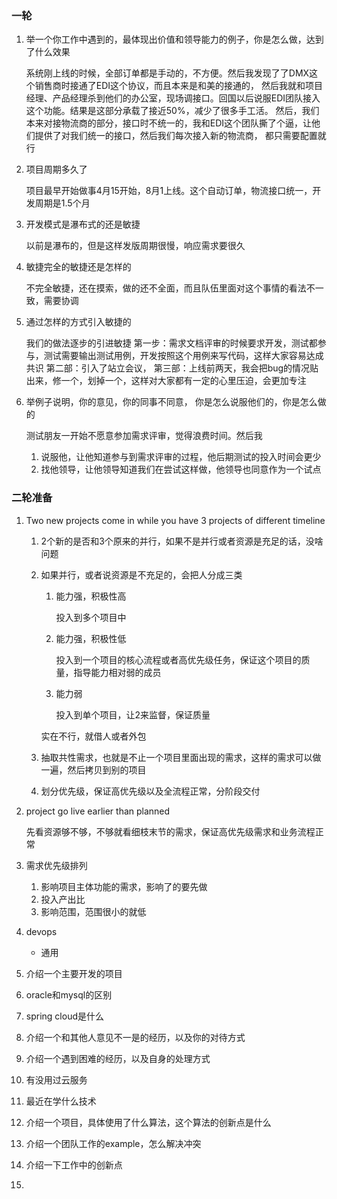 ### 一轮

1. 举一个你工作中遇到的，最体现出价值和领导能力的例子，你是怎么做，达到了什么效果

   系统刚上线的时候，全部订单都是手动的，不方便。然后我发现了了DMX这个销售商时接通了EDI这个协议，而且本来是和美的接通的，
   然后我就和项目经理、产品经理杀到他们的办公室，现场调接口。回国以后说服EDI团队接入这个功能。结果是这部分承载了接近50%，减少了很多手工活。
   然后，我们本来对接物流商的部分，接口时不统一的，我和EDI这个团队撕了个逼，让他们提供了对我们统一的接口，然后我们每次接入新的物流商，
   都只需要配置就行

2. 项目周期多久了

   项目最早开始做事4月15开始，8月1上线。这个自动订单，物流接口统一，开发周期是1.5个月

3. 开发模式是瀑布式的还是敏捷

   以前是瀑布的，但是这样发版周期很慢，响应需求要很久

4. 敏捷完全的敏捷还是怎样的

   不完全敏捷，还在摸索，做的还不全面，而且队伍里面对这个事情的看法不一致，需要协调

5. 通过怎样的方式引入敏捷的

   我们的做法逐步的引进敏捷
   第一步：需求文档评审的时候要求开发，测试都参与，测试需要输出测试用例，开发按照这个用例来写代码，这样大家容易达成共识
   第二部：引入了站立会议，
   第三部：上线前两天，我会把bug的情况贴出来，修一个，划掉一个，这样对大家都有一定的心里压迫，会更加专注

6. 举例子说明，你的意见，你的同事不同意， 你是怎么说服他们的，你是怎么做的

   测试朋友一开始不愿意参加需求评审，觉得浪费时间。然后我
     1. 说服他，让他知道参与到需求评审的过程，他后期测试的投入时间会更少
     2. 找他领导，让他领导知道我们在尝试这样做，他领导也同意作为一个试点

### 二轮准备

1. Two new projects come in while you have 3 projects of different timeline

   1. 2个新的是否和3个原来的并行，如果不是并行或者资源是充足的话，没啥问题

   2. 如果并行，或者说资源是不充足的，会把人分成三类

      1. 能力强，积极性高

         投入到多个项目中

      2. 能力强，积极性低

         投入到一个项目的核心流程或者高优先级任务，保证这个项目的质量，指导能力相对弱的成员

      3. 能力弱

         投入到单个项目，让2来监督，保证质量

      实在不行，就借人或者外包

   3. 抽取共性需求，也就是不止一个项目里面出现的需求，这样的需求可以做一遍，然后拷贝到别的项目

   4. 划分优先级，保证高优先级以及全流程正常，分阶段交付

2. project go live earlier than planned

   先看资源够不够，不够就看细枝末节的需求，保证高优先级需求和业务流程正常

3. 需求优先级排列

   1. 影响项目主体功能的需求，影响了的要先做
   2. 投入产出比
   3. 影响范围，范围很小的就低

4. devops

   + 通用

5. 介绍一个主要开发的项目

6. oracle和mysql的区别

7. spring cloud是什么

8. 介绍一个和其他人意见不一是的经历，以及你的对待方式

9. 介绍一个遇到困难的经历，以及自身的处理方式

10. 有没用过云服务

11. 最近在学什么技术

12. 介绍一个项目，具体使用了什么算法，这个算法的创新点是什么

13. 介绍一个团队工作的example，怎么解决冲突

14. 介绍一下工作中的创新点

15. 

